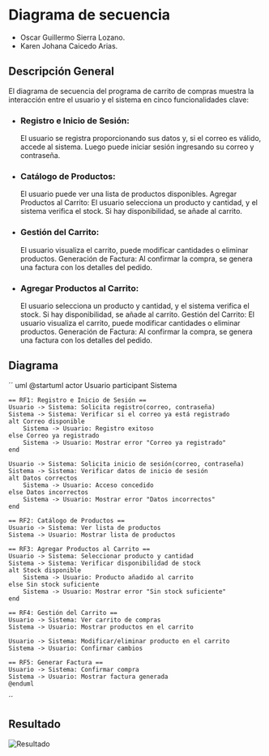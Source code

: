 # Diagrama de secuencia
- Oscar Guillermo Sierra Lozano.
- Karen Johana Caicedo Arias.

## Descripción General
El diagrama de secuencia del programa de carrito de compras muestra la interacción entre el usuario y el sistema en cinco
funcionalidades clave:
- ### Registro e Inicio de Sesión: 
    El usuario se registra proporcionando sus datos y, si el correo es válido, accede al sistema. Luego puede iniciar sesión ingresando
su correo y contraseña.
- ### Catálogo de Productos: 
    El usuario puede ver una lista de productos disponibles.
    Agregar Productos al Carrito: El usuario selecciona un producto y cantidad, y el sistema verifica el stock. Si hay disponibilidad, se añade al carrito.
- ### Gestión del Carrito: 
    El usuario visualiza el carrito, puede modificar cantidades o eliminar productos.
    Generación de Factura: Al confirmar la compra, se genera una factura con los detalles del pedido.
- ### Agregar Productos al Carrito: 
    El usuario selecciona un producto y cantidad, y el sistema verifica el stock. Si hay disponibilidad, se añade al carrito.
    Gestión del Carrito: El usuario visualiza el carrito, puede modificar cantidades o eliminar productos.
    Generación de Factura: Al confirmar la compra, se genera una factura con los detalles del pedido.

## Diagrama
´´
uml
    @startuml
    actor Usuario
    participant Sistema

    == RF1: Registro e Inicio de Sesión ==
    Usuario -> Sistema: Solicita registro(correo, contraseña)
    Sistema -> Sistema: Verificar si el correo ya está registrado
    alt Correo disponible
        Sistema -> Usuario: Registro exitoso
    else Correo ya registrado
        Sistema -> Usuario: Mostrar error "Correo ya registrado"
    end

    Usuario -> Sistema: Solicita inicio de sesión(correo, contraseña)
    Sistema -> Sistema: Verificar datos de inicio de sesión
    alt Datos correctos
        Sistema -> Usuario: Acceso concedido
    else Datos incorrectos
        Sistema -> Usuario: Mostrar error "Datos incorrectos"
    end

    == RF2: Catálogo de Productos ==
    Usuario -> Sistema: Ver lista de productos
    Sistema -> Usuario: Mostrar lista de productos

    == RF3: Agregar Productos al Carrito ==
    Usuario -> Sistema: Seleccionar producto y cantidad
    Sistema -> Sistema: Verificar disponibilidad de stock
    alt Stock disponible
        Sistema -> Usuario: Producto añadido al carrito
    else Sin stock suficiente
        Sistema -> Usuario: Mostrar error "Sin stock suficiente"
    end

    == RF4: Gestión del Carrito ==
    Usuario -> Sistema: Ver carrito de compras
    Sistema -> Usuario: Mostrar productos en el carrito

    Usuario -> Sistema: Modificar/eliminar producto en el carrito
    Sistema -> Usuario: Confirmar cambios

    == RF5: Generar Factura ==
    Usuario -> Sistema: Confirmar compra
    Sistema -> Usuario: Mostrar factura generada
    @enduml
´´

## Resultado
![Resultado](diagrama-secuencial.png)